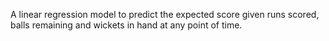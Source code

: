 A linear regression model to predict the expected score given runs scored, balls
remaining and wickets in hand at any point of time.
